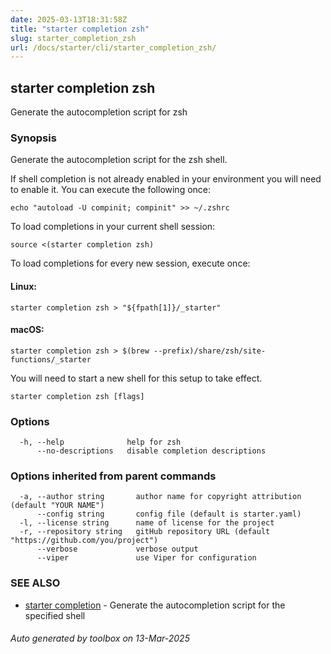 ```yaml
---
date: 2025-03-13T18:31:58Z
title: "starter completion zsh"
slug: starter_completion_zsh
url: /docs/starter/cli/starter_completion_zsh/
---
```

## starter completion zsh

Generate the autocompletion script for zsh

### Synopsis

Generate the autocompletion script for the zsh shell.

If shell completion is not already enabled in your environment you will need
to enable it.  You can execute the following once:

	echo "autoload -U compinit; compinit" >> ~/.zshrc

To load completions in your current shell session:

	source <(starter completion zsh)

To load completions for every new session, execute once:

#### Linux:

	starter completion zsh > "${fpath[1]}/_starter"

#### macOS:

	starter completion zsh > $(brew --prefix)/share/zsh/site-functions/_starter

You will need to start a new shell for this setup to take effect.


```
starter completion zsh [flags]
```

### Options

```
  -h, --help              help for zsh
      --no-descriptions   disable completion descriptions
```

### Options inherited from parent commands

```
  -a, --author string       author name for copyright attribution (default "YOUR NAME")
      --config string       config file (default is starter.yaml)
  -l, --license string      name of license for the project
  -r, --repository string   gitHub repository URL (default "https://github.com/you/project")
      --verbose             verbose output
      --viper               use Viper for configuration
```

### SEE ALSO

* [starter completion](/toolbox/docs/starter/cli/starter_completion/)	 - Generate the autocompletion script for the specified shell

###### Auto generated by toolbox on 13-Mar-2025
